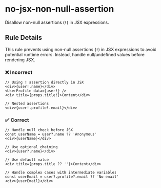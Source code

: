 # no-jsx-non-null-assertion

Disallow non-null assertions (`!`) in JSX expressions.

## Rule Details

This rule prevents using non-null assertions (`!`) in JSX expressions to avoid potential runtime errors. Instead, handle null/undefined values before rendering JSX.

### ❌ Incorrect

```tsx
// Using ! assertion directly in JSX
<div>{user!.name}</div>
<UserProfile data={user!} />
<div title={props.title!}>Content</div>

// Nested assertions
<div>{user!.profile!.email}</div>
```

### ✅ Correct

```tsx
// Handle null check before JSX
const userName = user?.name ?? 'Anonymous'
<div>{userName}</div>

// Use optional chaining
<div>{user?.name}</div>

// Use default value
<div title={props.title ?? ''}>Content</div>

// Handle complex cases with intermediate variables
const userEmail = user?.profile?.email ?? 'No email'
<div>{userEmail}</div>
```
